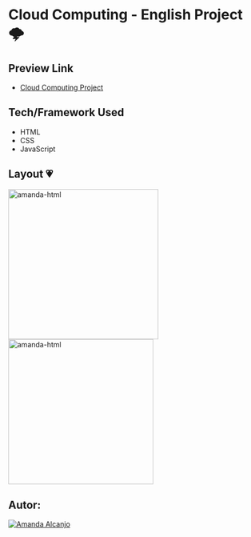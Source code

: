 # Cloud Computing - English Project 🌩️

## Preview Link
- [Cloud Computing Project](https://cloud-computing-una2021.netlify.app/index.html)

## Tech/Framework Used
* HTML
* CSS
* JavaScript

## Layout 💗

<img align="centeer" alt="amanda-html" height="300" widht="300" src="https://user-images.githubusercontent.com/81193788/186444233-6364ec43-d964-4f51-97bb-9dd94431453f.jpg"/>
<img align="centeer" alt="amanda-html" height="290" widht="290" src="https://user-images.githubusercontent.com/81193788/186444651-ee2da65e-e8fb-4507-a365-fc4aedad2cdd.jpg"/>

## Autor: 
[![Amanda Alcanjo](https://img.shields.io/badge/amanda_alcanjo-0077B5?style=for-the-badge&logo=linkedin&logoColor=white)](https://www.linkedin.com/in/amanda-alcanjo/)

